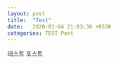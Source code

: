 ```yaml
---
layout: post
title:  "Test"
date:   2020-01-04 21:03:36 +0530
categories: TEST Post
---
```

테스트 포스트
